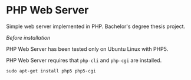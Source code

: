 # PHP Web Server

Simple web server implemented in PHP.
Bachelor's degree thesis project.

*Before installation*

PHP Web Server has been tested only on Ubuntu Linux with PHP5.

PHP Web Server requires that `php-cli` and `php-cgi` are installed.

	sudo apt-get install php5 php5-cgi




